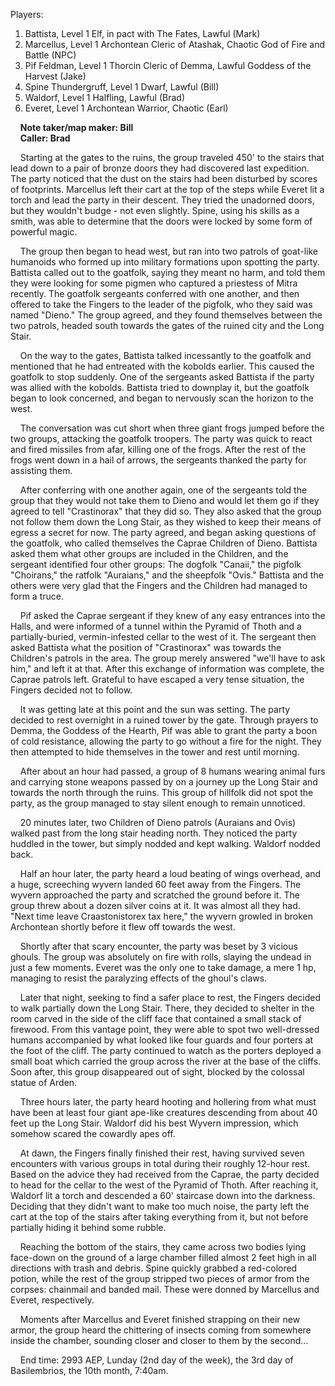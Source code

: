 Players:

1. Battista, Level 1 Elf, in pact with The Fates, Lawful (Mark)
2. Marcellus, Level 1 Archontean Cleric of Atashak, Chaotic God of Fire and Battle (NPC)
3. Pif Feldman, Level 1 Thorcin Cleric of Demma, Lawful Goddess of the Harvest (Jake)
4. Spine Thundergruff, Level 1 Dwarf, Lawful (Bill)
5. Waldorf, Level 1 Halfling, Lawful (Brad)
6. Everet, Level 1 Archontean Warrior, Chaotic (Earl)

&nbsp;&nbsp;&nbsp;&nbsp;**Note taker/map maker: Bill**  
&nbsp;&nbsp;&nbsp;&nbsp;**Caller: Brad**

&nbsp;&nbsp;&nbsp;&nbsp;Starting at the gates to the ruins, the group traveled 450' to the stairs that lead down to a pair of bronze doors they had discovered last expedition. The party noticed that the dust on the stairs had been disturbed by scores of footprints. Marcellus left their cart at the top of the steps while Everet lit a torch and lead the party in their descent. They tried the unadorned doors, but they wouldn't budge - not even slightly. Spine, using his skills as a smith, was able to determine that the doors were locked by some form of powerful magic.

&nbsp;&nbsp;&nbsp;&nbsp;The group then began to head west, but ran into two patrols of goat-like humanoids who formed up into military formations upon spotting the party. Battista called out to the goatfolk, saying they meant no harm, and told them they were looking for some pigmen who captured a priestess of Mitra recently. The goatfolk sergeants conferred with one another, and then offered to take the Fingers to the leader of the pigfolk, who they said was named "Dieno." The group agreed, and they found themselves between the two patrols, headed south towards the gates of the ruined city and the Long Stair.

&nbsp;&nbsp;&nbsp;&nbsp;On the way to the gates, Battista talked incessantly to the goatfolk and mentioned that he had entreated with the kobolds earlier. This caused the goatfolk to stop suddenly. One of the sergeants asked Battista if the party was allied with the kobolds. Battista tried to downplay it, but the goatfolk began to look concerned, and began to nervously scan the horizon to the west.

&nbsp;&nbsp;&nbsp;&nbsp;The conversation was cut short when three giant frogs jumped before the two groups, attacking the goatfolk troopers. The party was quick to react and fired missiles from afar, killing one of the frogs. After the rest of the frogs went down in a hail of arrows, the sergeants thanked the party for assisting them.

&nbsp;&nbsp;&nbsp;&nbsp;After conferring with one another again, one of the sergeants told the group that they would not take them to Dieno and would let them go if they agreed to tell "Crastinorax" that they did so. They also asked that the group not follow them down the Long Stair, as they wished to keep their means of egress a secret for now. The party agreed, and began asking questions of the goatfolk, who called themselves the Caprae Children of Dieno. Battista asked them what other groups are included in the Children, and the sergeant identified four other groups: The dogfolk "Canaii," the pigfolk "Choirans," the ratfolk "Auraians," and the sheepfolk "Ovis." Battista and the others were very glad that the Fingers and the Children had managed to form a truce.

&nbsp;&nbsp;&nbsp;&nbsp;Pif asked the Caprae sergeant if they knew of any easy entrances into the Halls, and were informed of a tunnel within the Pyramid of Thoth and a partially-buried, vermin-infested cellar to the west of it. The sergeant then asked Battista what the position of "Crastinorax" was towards the Children's patrols in the area. The group merely answered "we'll have to ask him," and left it at that. After this exchange of information was complete, the Caprae patrols left. Grateful to have escaped a very tense situation, the Fingers decided not to follow.

&nbsp;&nbsp;&nbsp;&nbsp;It was getting late at this point and the sun was setting. The party decided to rest overnight in a ruined tower by the gate. Through prayers to Demma, the Goddess of the Hearth, Pif was able to grant the party a boon of cold resistance, allowing the party to go without a fire for the night. They then attempted to hide themselves in the tower and rest until morning.

&nbsp;&nbsp;&nbsp;&nbsp;After about an hour had passed, a group of 8 humans wearing animal furs and carrying stone weapons passed by on a journey up the Long Stair and towards the north through the ruins. This group of hillfolk did not spot the party, as the group managed to stay silent enough to remain unnoticed.

&nbsp;&nbsp;&nbsp;&nbsp;20 minutes later, two Children of Dieno patrols (Auraians and Ovis) walked past from the long stair heading north. They noticed the party huddled in the tower, but simply nodded and kept walking. Waldorf nodded back.

&nbsp;&nbsp;&nbsp;&nbsp;Half an hour later, the party heard a loud beating of wings overhead, and a huge, screeching wyvern landed 60 feet away from the Fingers. The wyvern approached the party and scratched the ground before it. The group threw about a dozen silver coins at it. It was almost all they had. "Next time leave Craastonistorex tax here," the wyvern growled in broken Archontean shortly before it flew off towards the west.

&nbsp;&nbsp;&nbsp;&nbsp;Shortly after that scary encounter, the party was beset by 3 vicious ghouls. The group was absolutely on fire with rolls, slaying the undead in just a few moments. Everet was the only one to take damage, a mere 1 hp, managing to resist the paralyzing effects of the ghoul's claws.

&nbsp;&nbsp;&nbsp;&nbsp;Later that night, seeking to find a safer place to rest, the Fingers decided to walk partially down the Long Stair. There, they decided to shelter in the room carved in the side of the cliff face that contained a small stack of firewood. From this vantage point, they were able to spot two well-dressed humans accompanied by what looked like four guards and four porters at the foot of the cliff. The party continued to watch as the porters deployed a small boat which carried the group across the river at the base of the cliffs. Soon after, this group disappeared out of sight, blocked by the colossal statue of Arden.

&nbsp;&nbsp;&nbsp;&nbsp;Three hours later, the party heard hooting and hollering from what must have been at least four giant ape-like creatures descending from about 40 feet up the Long Stair. Waldorf did his best Wyvern impression, which somehow scared the cowardly apes off.

&nbsp;&nbsp;&nbsp;&nbsp;At dawn, the Fingers finally finished their rest, having survived seven encounters with various groups in total during their roughly 12-hour rest. Based on the advice they had received from the Caprae, the party decided to head for the cellar to the west of the Pyramid of Thoth. After reaching it, Waldorf lit a torch and descended a 60' staircase down into the darkness. Deciding that they didn't want to make too much noise, the party left the cart at the top of the stairs after taking everything from it, but not before partially hiding it behind some rubble.

&nbsp;&nbsp;&nbsp;&nbsp;Reaching the bottom of the stairs, they came across two bodies lying face-down on the ground of a large chamber filled almost 2 feet high in all directions with trash and debris. Spine quickly grabbed a red-colored potion, while the rest of the group stripped two pieces of armor from the corpses: chainmail and banded mail. These were donned by Marcellus and Everet, respectively.

&nbsp;&nbsp;&nbsp;&nbsp;Moments after Marcellus and Everet finished strapping on their new armor, the group heard the chittering of insects coming from somewhere inside the chamber, sounding closer and closer to them by the second…

&nbsp;&nbsp;&nbsp;&nbsp;End time: 2993 AEP, Lunday (2nd day of the week), the 3rd day of Basilembrios, the 10th month, 7:40am.